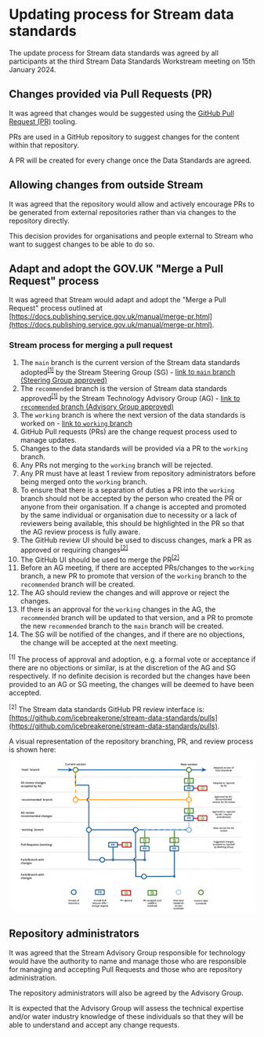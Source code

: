 # Updating process for Stream data standards

The update process for Stream data standards was agreed by all participants at the third Stream Data Standards Workstream meeting on 15th January 2024.

## Changes provided via Pull Requests (PR)

It was agreed that changes would be suggested using the [GitHub Pull Request (PR)](https://docs.github.com/en/pull-requests/collaborating-with-pull-requests/proposing-changes-to-your-work-with-pull-requests/about-pull-requests) tooling. 

PRs are used in a GitHub repository to suggest changes for the content within that repository.

A PR will be created for every change once the Data Standards are agreed.

## Allowing changes from outside Stream

It was agreed that the repository would allow and actively encourage PRs to be generated from external repositories rather than via changes to the repository directly.

This decision provides for organisations and people external to Stream who want to suggest changes to be able to do so.

## Adapt and adopt the GOV.UK "Merge a Pull Request" process

It was agreed that Stream would adapt and adopt the "Merge a Pull Request" process outlined at [https://docs.publishing.service.gov.uk/manual/merge-pr.html](https://docs.publishing.service.gov.uk/manual/merge-pr.html).

### Stream process for merging a pull request

1. The `main` branch is the current version of the Stream data standards adopted<sup>[\[1\]](#process-ref-1)</sup> by the Stream Steering Group (SG) - [link to `main` branch (Steering Group approved)](https://github.com/icebreakerone/stream-data-standards/)
2. The `recommended` branch is the version of Stream data standards approved<sup>[\[1\]](#process-ref-1)</sup> by the Stream Technology Advisory Group (AG) - [link to `recommended` branch (Advisory Group approved)](https://github.com/icebreakerone/stream-data-standards/tree/recommended)
3. The `working` branch is where the next version of the data standards is worked on - [link to `working` branch](https://github.com/icebreakerone/stream-data-standards/tree/working)
4. GitHub Pull requests (PRs) are the change request process used to manage updates.
5. Changes to the data standards will be provided via a PR to the `working` branch.
6. Any PRs not merging to the `working` branch will be rejected.
7. Any PR must have at least 1 review from repository administrators before being merged onto the `working` branch. 
8. To ensure that there is a separation of duties a PR into the `working` branch should not be accepted by the person who created the PR or anyone from their organisation. If a change is accepted and promoted by the same individual or organisation due to necessity or a lack of reviewers being available, this should be highlighted in the PR so that the AG review process is fully aware.
9. The GitHub review UI should be used to discuss changes, mark a PR as approved or requiring changes<sup>[\[2\]](#process-ref-2)</sup>
10. The GitHub UI should be used to merge the PR<sup>[\[2\]](#process-ref-2)</sup>
11. Before an AG meeting, if there are accepted PRs/changes to the `working` branch, a new PR to promote that version of the `working` branch to the `recommended` branch will be created.
12. The AG should review the changes and will approve or reject the changes.
13. If there is an approval for the `working` changes in the AG, the `recommended` branch will be updated to that version, and a PR to promote the new `recommended` branch to the `main` branch will be created.
14. The SG will be notified of the changes, and if there are no objections, the change will be accepted at the next meeting.

<sup><a name="process-ref-1">[1]</a></sup>
The process of approval and adoption, e.g. a formal vote or acceptance if there are no objections or similar, is at the discretion of the AG and SG respectively. If no definite decision is recorded but the changes have been provided to an AG or SG meeting, the changes will be deemed to have been accepted.

<sup><a name="process-ref-2">[2]</a></sup>
The Stream data standards GitHub PR review interface is: [https://github.com/icebreakerone/stream-data-standards/pulls](https://github.com/icebreakerone/stream-data-standards/pulls).

A visual representation of the repository branching, PR, and review process is shown here:

![Overview of Stream data standards change process](./assets/change-process.png)

## Repository administrators

It was agreed that the Stream Advisory Group responsible for technology would have the authority to name and manage those who are responsible for managing and accepting Pull Requests and those who are repository administration.

The repository administrators will also be agreed by the Advisory Group.

It is expected that the Advisory Group will assess the technical expertise and/or water industry knowledge of these individuals so that they will be able to understand and accept any change requests.
